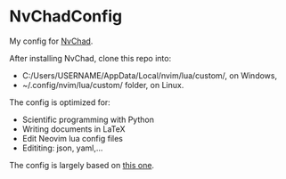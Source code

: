 # NvChadConfig

My config for [NvChad](https://nvchad.com/).

After installing NvChad, clone this repo into:

- C:/Users/USERNAME/AppData/Local/nvim/lua/custom/, on Windows,
- ~/.config/nvim/lua/custom/ folder, on Linux.

The config is optimized for:

- Scientific programming with Python
- Writing documents in LaTeX
- Edit Neovim lua config files
- Edititing: json, yaml,...

The config is largely based on [this one](https://www.youtube.com/watch?v=4BnVeOUeZxc).
